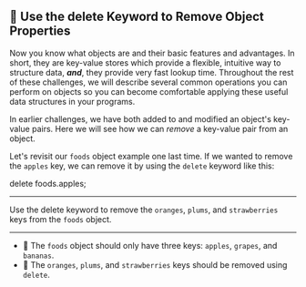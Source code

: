 🚀 Use the delete Keyword to Remove Object Properties
-----------------------------------------------------

Now you know what objects are and their basic features and advantages. In short, they are key-value stores which provide a flexible, intuitive way to structure data, **_and_**, they provide very fast lookup time. Throughout the rest of these challenges, we will describe several common operations you can perform on objects so you can become comfortable applying these useful data structures in your programs.

In earlier challenges, we have both added to and modified an object's key-value pairs. Here we will see how we can _remove_ a key-value pair from an object.

Let's revisit our `foods` object example one last time. If we wanted to remove the `apples` key, we can remove it by using the `delete` keyword like this:

delete foods.apples;

* * *

Use the delete keyword to remove the `oranges`, `plums`, and `strawberries` keys from the `foods` object.

* * *

*   🧪 The `foods` object should only have three keys: `apples`, `grapes`, and `bananas`.
*   🧪 The `oranges`, `plums`, and `strawberries` keys should be removed using `delete`.